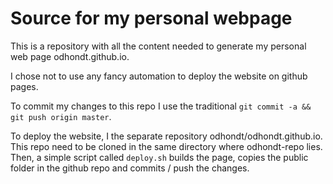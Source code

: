 # Source for my personal webpage

This is a repository with all the content needed to generate my personal web page odhondt.github.io.

I chose not to use any fancy automation to deploy the website on github pages.

To commit my changes to this repo I use the traditional `git commit -a && git push origin master`.

To deploy the website, I the separate repository odhondt/odhondt.github.io. This repo need to be cloned
in the same directory where odhondt-repo lies. Then, a simple script called `deploy.sh` builds the page,
copies the public folder in the github repo and commits / push the changes.
